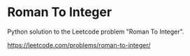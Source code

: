 Roman To Integer
================

Python solution to the Leetcode problem "Roman To Integer".

https://leetcode.com/problems/roman-to-integer/
